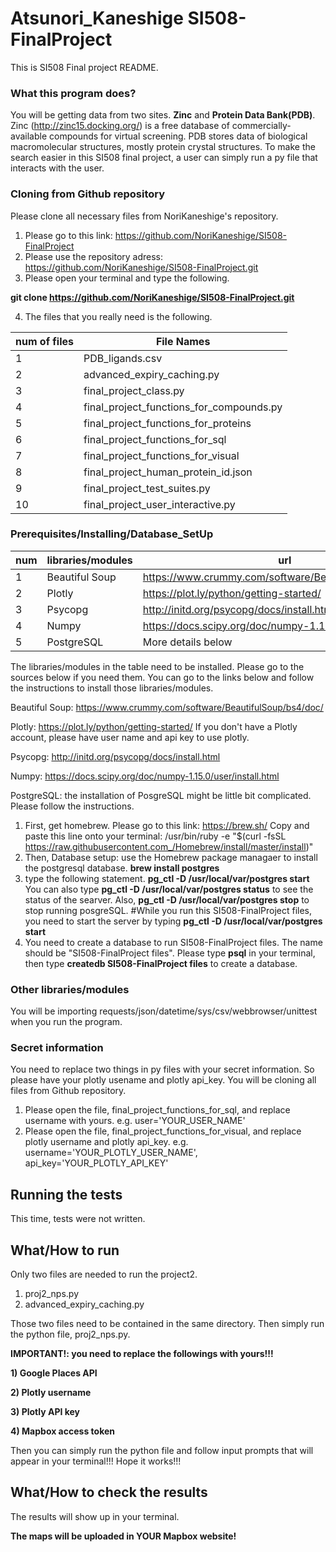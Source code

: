 # Atsunori_Kaneshige SI508-FinalProject

This is SI508 Final project README.


### What this program does?


You will be getting data from two sites. **Zinc** and **Protein Data Bank(PDB)**.
Zinc (http://zinc15.docking.org/) is  a free database of commercially-available compounds for virtual screening. PDB stores data of biological macromolecular structures, mostly protein crystal structures.
To make the search easier in this SI508 final project, a user can simply run a py file that interacts with the user.


### Cloning from Github repository


Please clone all necessary files from NoriKaneshige's repository.
1) Please go to this link: https://github.com/NoriKaneshige/SI508-FinalProject
2) Please use the repository adress: https://github.com/NoriKaneshige/SI508-FinalProject.git
3) Please open your terminal and type the following.


**git clone https://github.com/NoriKaneshige/SI508-FinalProject.git**


4) The files that you really need is the following.


num of files | File Names
------------ | -------------
1 | PDB_ligands.csv
2 | advanced_expiry_caching.py
3 | final_project_class.py
4 | final_project_functions_for_compounds.py
5 | final_project_functions_for_proteins
6 | final_project_functions_for_sql
7 | final_project_functions_for_visual
8 | final_project_human_protein_id.json
9 | final_project_test_suites.py
10 | final_project_user_interactive.py


### Prerequisites/Installing/Database_SetUp


num | libraries/modules | url
------------ | -------------------- | ----------------------------------------------------
1 | Beautiful Soup | https://www.crummy.com/software/BeautifulSoup/bs4/doc/
2 | Plotly | https://plot.ly/python/getting-started/
3 | Psycopg | http://initd.org/psycopg/docs/install.html
4 | Numpy | https://docs.scipy.org/doc/numpy-1.15.0/user/install.html
5 | PostgreSQL | More details below


The libraries/modules in the table need to be installed. Please go to the sources below if you need them.
You can go to the links below and follow the instructions to install those libraries/modules.

Beautiful Soup: https://www.crummy.com/software/BeautifulSoup/bs4/doc/


Plotly: https://plot.ly/python/getting-started/
If you don't have a Plotly account, please have user name and api key to use plotly.

Psycopg: http://initd.org/psycopg/docs/install.html


Numpy: https://docs.scipy.org/doc/numpy-1.15.0/user/install.html


PostgreSQL: the installation of PosgreSQL might be little bit complicated. Please follow the instructions.
1) First, get homebrew. Please go to this link: https://brew.sh/
Copy and paste this line onto your terminal: /usr/bin/ruby -e "$(curl -fsSL https://raw.githubusercontent.com_/Homebrew/install/master/install)"
2) Then, Database setup: use the Homebrew package managaer to install the postgresql database.
  **brew install postgres**
3) type the following statement.
  **pg_ctl -D /usr/local/var/postgres start**
  You can also type **pg_ctl -D /usr/local/var/postgres status** to see the status of the searver.
  Also, **pg_ctl -D /usr/local/var/postgres stop** to stop running posgreSQL.
  #While you run this SI508-FinalProject files, you need to start the server by typing **pg_ctl -D /usr/local/var/postgres start**
4) You need to create a database to run SI508-FinalProject files. The name should be "SI508-FinalProject files". Please type **psql** in your terminal, then type **createdb SI508-FinalProject files** to create a database.


### Other libraries/modules

You will be importing requests/json/datetime/sys/csv/webbrowser/unittest when you run the program.


### Secret information
You need to replace two things in py files with your secret information. So please have your plotly usename and plotly api_key. You will be cloning all files from Github repository.
1) Please open the file, final_project_functions_for_sql, and replace username with yours.
e.g. user='YOUR_USER_NAME'
2) Please open the file, final_project_functions_for_visual, and replace plotly username and plotly api_key. e.g. username='YOUR_PLOTLY_USER_NAME', api_key='YOUR_PLOTLY_API_KEY'


## Running the tests

This time, tests were not written.


## What/How to run

Only two files are needed to run the project2.


1) proj2_nps.py
2) advanced_expiry_caching.py


Those two files need to be contained in the same directory. Then simply run the python file, proj2_nps.py.


**IMPORTANT!: you need to replace the followings with yours!!!**


**1) Google Places API**


**2) Plotly username**


**3) Plotly API key**


**4) Mapbox access token**


Then you can simply run the python file and follow input prompts that will appear in your terminal!!! Hope it works!!!


## What/How to check the results

The results will show up in your terminal.


**The maps will be uploaded in YOUR Mapbox website!**
